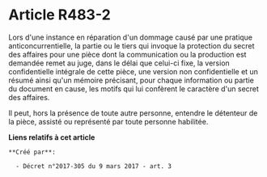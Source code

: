 # Article R483-2

Lors d'une instance en réparation d'un dommage causé par une pratique anticoncurrentielle, la partie ou le tiers qui invoque
la protection du secret des affaires pour une pièce dont la communication ou la production est demandée remet au juge, dans
le délai que celui-ci fixe, la version confidentielle intégrale de cette pièce, une version non confidentielle et un résumé
ainsi qu'un mémoire précisant, pour chaque information ou partie du document en cause, les motifs qui lui confèrent le
caractère d'un secret des affaires. 

Il peut, hors la présence de toute autre personne, entendre le détenteur de la pièce, assisté ou représenté par toute
personne habilitée.

**Liens relatifs à cet article**

	**Créé par**:

	  - Décret n°2017-305 du 9 mars 2017 - art. 3

